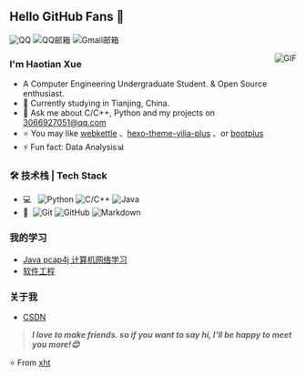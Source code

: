 ## Hello GitHub Fans 👋

![QQ](https://img.shields.io/badge/QQ-3066927051-red.svg "QQ号")
![QQ邮箱](https://img.shields.io/badge/QQ邮箱-3066927051@qq.com-red.svg "QQ邮箱")
![Gmail邮箱](https://img.shields.io/badge/Gmail邮箱-xuehaotian252@gmail.com-red.svg "Gmail邮箱")

<img align="right" alt="GIF" src="https://raw.githubusercontent.com/JoeyBling/JoeyBling/master/pic/pusheencode.gif" />

### I'm Haotian Xue

- A Computer Engineering Undergraduate Student. & Open Source enthusiast.
- 🌱 Currently studying in Tianjing, China.
- 💬 Ask me about C/C++, Python and my projects on [3066927051@qq.com](mailto:3066927051@qq.com)
- ⭐ You may like [webkettle](https://github.com/JoeyBling/webkettle) 、[hexo-theme-yilia-plus](https://github.com/JoeyBling/hexo-theme-yilia-plus) 、or [bootplus](https://github.com/JoeyBling/bootplus)
- ⚡ Fun fact: Data Analysis📊

### 🛠 技术栈 | Tech Stack

- 💻 &#160; ![Python](https://img.shields.io/badge/-Python-333333?style=flat&logo=Python&logoColor=007396)
  ![C/C++](https://img.shields.io/badge/-C/C++-333333?style=flat&logo=C&logoColor=FCC624)
  ![Java](https://img.shields.io/badge/-Java-333333?style=flat&logo=java&logoColor=007396)
- 🔧 &#160;![Git](https://img.shields.io/badge/-Git-333333?style=flat&logo=git)
  ![GitHub](https://img.shields.io/badge/-GitHub-333333?style=flat&logo=github)
  ![Markdown](https://img.shields.io/badge/-Markdown-333333?style=flat&logo=markdown)

### 我的学习

- [Java pcap4j 计算机网络学习](https://github.com/xht252/pcap4j_network_homework)
- [软件工程](https://github.com/xht252/software_project)

### 关于我

- [CSDN](https://blog.csdn.net/xp_xht123)


> ***I love to make friends. so if you want to say hi, I'll be happy to meet you more!😊***

⭐️ From [xht](https://github.com/xht252)
